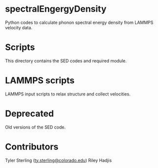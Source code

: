 # spectralEngergyDensity
Python codes to calculate phonon spectral energy density from LAMMPS velocity data.

# Scripts 
This directory contains the SED codes and required module.

# LAMMPS scripts
LAMMPS input scripts to relax structure and collect velocities.

# Deprecated
Old versions of the SED code. 

# Contributors
Tyler Sterling (ty.sterling@colorado.edu)
Riley Hadjis

